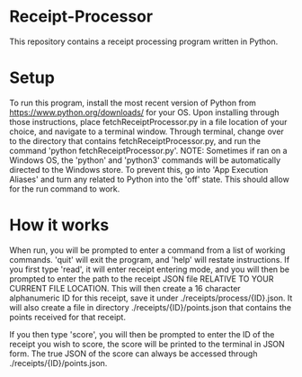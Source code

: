 # Receipt-Processor
This repository contains a receipt processing program written in Python.

# Setup
To run this program, install the most recent version of Python from https://www.python.org/downloads/ for your OS. 
Upon installing through those instructions, place fetchReceiptProcessor.py in a file location of your choice, and navigate to a terminal window.
Through terminal, change over to the directory that contains fetchReceiptProcessor.py, and run the command 'python fetchReceiptProcessor.py'. 
NOTE: Sometimes if ran on a Windows OS, the 'python' and 'python3' commands will be automatically directed to the Windows store. To prevent this, 
go into 'App Execution Aliases' and turn any related to Python into the 'off' state. This should allow for the run command to work.

# How it works
When run, you will be prompted to enter a command from a list of working commands. 'quit' will exit the program, and 'help' will restate instructions.
If you first type 'read', it will enter receipt entering mode, and you will then be prompted to enter the path to the receipt JSON file RELATIVE TO 
YOUR CURRENT FILE LOCATION. This will then create a 16 character alphanumeric ID for this receipt, save it under ./receipts/process/{ID}.json. 
It will also create a file in directory ./receipts/{ID}/points.json that contains the points received for that receipt.

If you then type 'score', you will then be prompted to enter the ID of the receipt you wish to score, the score will be printed to the terminal in JSON form. 
The true JSON of the score can always be accessed through ./receipts/{ID}/points.json.
